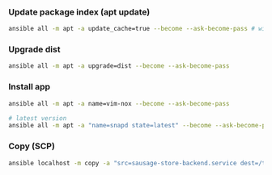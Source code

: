 ### Update package index (apt update)

```bash
ansible all -m apt -a update_cache=true --become --ask-become-pass # will ask for user passwd
```

### Upgrade dist

```bash
ansible all -m apt -a upgrade=dist --become --ask-become-pass
```

### Install app

```bash
ansible all -m apt -a name=vim-nox --become --ask-become-pass

# latest version
ansible all -m apt -a "name=snapd state=latest" --become --ask-become-pass
```

### Copy (SCP)

```bash
ansible localhost -m copy -a "src=sausage-store-backend.service dest=/tmp/sausage-store-backend.service"
```
